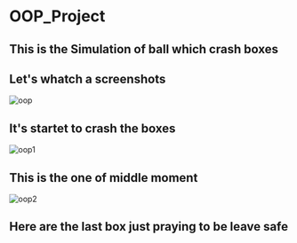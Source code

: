 # OOP_Project
## This is the Simulation of ball which crash boxes

## Let's whatch a screenshots 

![oop](https://user-images.githubusercontent.com/73570898/141823400-38227ac6-d5e7-411d-9ffc-cc67dd5ff0bb.jpg)
## It's startet to crash the boxes 

![oop1](https://user-images.githubusercontent.com/73570898/141823518-5638ae27-9886-41c0-85fd-c2f508d407f3.jpg)
## This is the one of middle moment 

![оор2](https://user-images.githubusercontent.com/73570898/141823581-c317bb46-9f67-41bf-8cad-4c3dfeff1494.jpg)
## Here are the last box just praying to be leave safe
